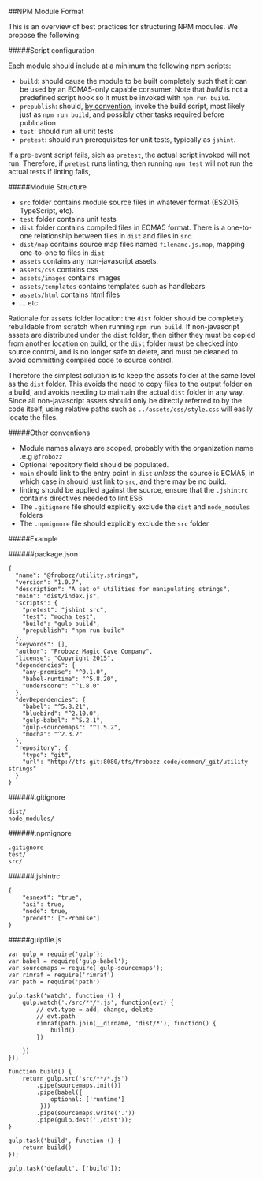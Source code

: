 ##NPM Module Format

This is an overview of best practices for structuring NPM modules. We propose the following:

#####Script configuration

Each module should include at a minimum the following npm scripts:

* `build`: should cause the module to be built completely such that it can be used by an ECMA5-only capable consumer. Note that *build* is not a predefined script hook so it must be invoked with `npm run build`.
* `prepublish`: should, [by convention](https://github.com/npm/npm/issues/3059), invoke the build script, most likely just as `npm run build`, and possibly other tasks required before publication
* `test`: should run all unit tests
* `pretest`: should run prerequisites for unit tests, typically as `jshint`.

If a pre-event script fails, sich as `pretest`, the actual script invoked will not run. Therefore, if `pretest` runs linting, then running `npm test` will not run the actual tests if linting fails, 

#####Module Structure

* `src` folder contains module source files in whatever format (ES2015, TypeScript, etc).
* `test` folder contains unit tests 
* `dist` folder contains compiled files in ECMA5 format. There is a one-to-one relationship between files in `dist` and files in `src`.
* `dist/map` contains source map files named `filename.js.map`, mapping one-to-one to files in `dist`
* `assets` contains any non-javascript assets. 
* `assets/css` contains css
* `assets/images` contains images
* `assets/templates` contains templates such as handlebars
* `assets/html` contains html files
* ... etc

Rationale for `assets` folder location: the `dist` folder should be completely rebuildable from scratch when running `npm run build`. If non-javascript assets are distributed under the `dist` folder, then either they must be copied from another location on build, or the `dist` folder must be checked into source control, and is no longer safe to delete, and must be cleaned to avoid committing compiled code to source control.

Therefore the simplest solution is to keep the assets folder at the same level as the `dist` folder. This avoids the need to copy files to the output folder on a build, and avoids needing to maintain the actual `dist` folder in any way. Since all non-javascript assets should only be directly referred to by the code itself, using relative paths such as `../assets/css/style.css` will easily locate the files. 

#####Other conventions

* Module names always are scoped, probably with the organization name .e.g `@frobozz`
* Optional repository field should be populated.
* `main` should link to the entry point in `dist` *unless* the source is ECMA5, in which case in should just link to `src`, and there may be no build. 
* linting should be applied against the source, ensure that the `.jshintrc` contains directives needed to lint ES6
* The `.gitignore` file should explicitly exclude the `dist` and `node_modules` folders
* The `.npmignore` file should explicitly exclude the `src` folder
 
#####Example

######package.json 
	
	{
	  "name": "@frobozz/utility.strings",
	  "version": "1.0.7",
	  "description": "A set of utilities for manipulating strings",
	  "main": "dist/index.js",
	  "scripts": {
	    "pretest": "jshint src",
	    "test": "mocha test",
	    "build": "gulp build",
	    "prepublish": "npm run build"
	  },
	  "keywords": [],
	  "author": "Frobozz Magic Cave Company",
	  "license": "Copyright 2015",
	  "dependencies": {
	    "any-promise": "^0.1.0",
	    "babel-runtime": "^5.8.20",
	    "underscore": "^1.8.0"
	  },
	  "devDependencies": {
	    "babel": "^5.8.21",
	    "bluebird": "^2.10.0",
	    "gulp-babel": "^5.2.1",
	    "gulp-sourcemaps": "^1.5.2",
	    "mocha": "^2.3.2"
	  },
	  "repository": {
	    "type": "git",
	    "url": "http://tfs-git:8080/tfs/frobozz-code/common/_git/utility-strings"
	  }
	}

######.gitignore

    dist/
    node_modules/

######.npmignore

	.gitignore
	test/
	src/

######.jshintrc

	{
		"esnext": "true",
		"asi": true,
		"node": true,
		"predef": ["-Promise"]
	}

#####gulpfile.js

	var gulp = require('gulp');
	var babel = require('gulp-babel');
	var sourcemaps = require('gulp-sourcemaps');
	var rimraf = require('rimraf')
	var path = require('path')
	
	gulp.task('watch', function () {
		gulp.watch('./src/**/*.js', function(evt) {
			// evt.type = add, change, delete
			// evt.path
			rimraf(path.join(__dirname, 'dist/*'), function() {
				build()	
			})
			
		})
	});
	
	function build() {
		return gulp.src('src/**/*.js')
	     	.pipe(sourcemaps.init())
	        .pipe(babel({ 
	        	optional: ['runtime']
	         }))
	        .pipe(sourcemaps.write('.'))
	        .pipe(gulp.dest('./dist'));
	}
	
	gulp.task('build', function () {
	    return build()
	});
	
	gulp.task('default', ['build']);